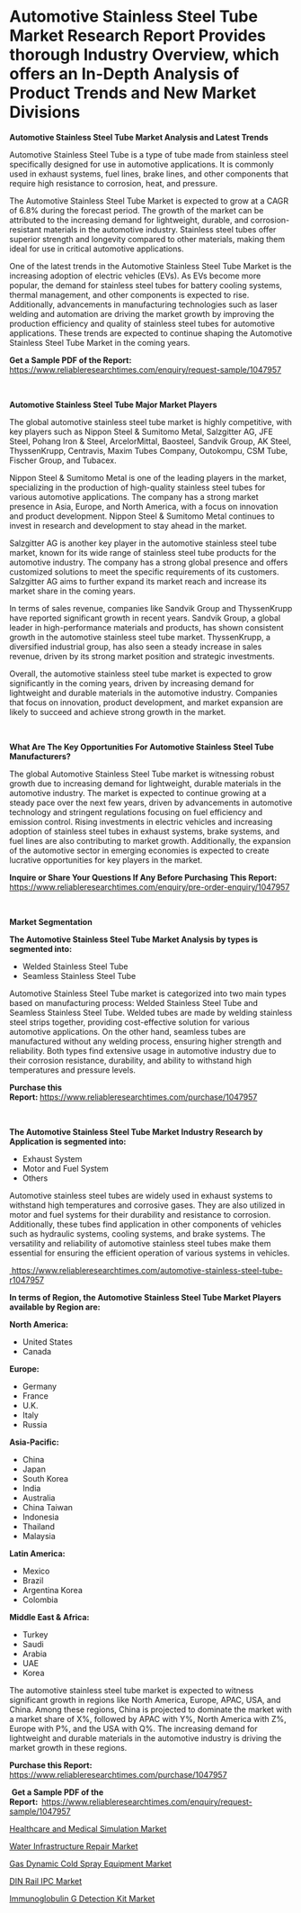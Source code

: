 <p><h1>Automotive Stainless Steel Tube Market Research Report Provides thorough Industry Overview, which offers an In-Depth Analysis of Product Trends and New Market Divisions</h1></p><p><strong>Automotive Stainless Steel Tube Market Analysis and Latest Trends</strong></p>
<p><p>Automotive Stainless Steel Tube is a type of tube made from stainless steel specifically designed for use in automotive applications. It is commonly used in exhaust systems, fuel lines, brake lines, and other components that require high resistance to corrosion, heat, and pressure.</p><p>The Automotive Stainless Steel Tube Market is expected to grow at a CAGR of 6.8% during the forecast period. The growth of the market can be attributed to the increasing demand for lightweight, durable, and corrosion-resistant materials in the automotive industry. Stainless steel tubes offer superior strength and longevity compared to other materials, making them ideal for use in critical automotive applications.</p><p>One of the latest trends in the Automotive Stainless Steel Tube Market is the increasing adoption of electric vehicles (EVs). As EVs become more popular, the demand for stainless steel tubes for battery cooling systems, thermal management, and other components is expected to rise. Additionally, advancements in manufacturing technologies such as laser welding and automation are driving the market growth by improving the production efficiency and quality of stainless steel tubes for automotive applications. These trends are expected to continue shaping the Automotive Stainless Steel Tube Market in the coming years.</p></p>
<p><strong>Get a Sample PDF of the Report:&nbsp;</strong> <a href="https://www.reliableresearchtimes.com/enquiry/request-sample/1047957">https://www.reliableresearchtimes.com/enquiry/request-sample/1047957</a></p>
<p>&nbsp;</p>
<p><strong>Automotive Stainless Steel Tube Major Market Players</strong></p>
<p><p>The global automotive stainless steel tube market is highly competitive, with key players such as Nippon Steel & Sumitomo Metal, Salzgitter AG, JFE Steel, Pohang Iron & Steel, ArcelorMittal, Baosteel, Sandvik Group, AK Steel, ThyssenKrupp, Centravis, Maxim Tubes Company, Outokompu, CSM Tube, Fischer Group, and Tubacex.</p><p>Nippon Steel & Sumitomo Metal is one of the leading players in the market, specializing in the production of high-quality stainless steel tubes for various automotive applications. The company has a strong market presence in Asia, Europe, and North America, with a focus on innovation and product development. Nippon Steel & Sumitomo Metal continues to invest in research and development to stay ahead in the market.</p><p>Salzgitter AG is another key player in the automotive stainless steel tube market, known for its wide range of stainless steel tube products for the automotive industry. The company has a strong global presence and offers customized solutions to meet the specific requirements of its customers. Salzgitter AG aims to further expand its market reach and increase its market share in the coming years.</p><p>In terms of sales revenue, companies like Sandvik Group and ThyssenKrupp have reported significant growth in recent years. Sandvik Group, a global leader in high-performance materials and products, has shown consistent growth in the automotive stainless steel tube market. ThyssenKrupp, a diversified industrial group, has also seen a steady increase in sales revenue, driven by its strong market position and strategic investments.</p><p>Overall, the automotive stainless steel tube market is expected to grow significantly in the coming years, driven by increasing demand for lightweight and durable materials in the automotive industry. Companies that focus on innovation, product development, and market expansion are likely to succeed and achieve strong growth in the market.</p></p>
<p>&nbsp;</p>
<p><strong>What Are The Key Opportunities For Automotive Stainless Steel Tube Manufacturers?</strong></p>
<p><p>The global Automotive Stainless Steel Tube market is witnessing robust growth due to increasing demand for lightweight, durable materials in the automotive industry. The market is expected to continue growing at a steady pace over the next few years, driven by advancements in automotive technology and stringent regulations focusing on fuel efficiency and emission control. Rising investments in electric vehicles and increasing adoption of stainless steel tubes in exhaust systems, brake systems, and fuel lines are also contributing to market growth. Additionally, the expansion of the automotive sector in emerging economies is expected to create lucrative opportunities for key players in the market.</p></p>
<p><strong>Inquire or Share Your Questions If Any Before Purchasing This Report:</strong> <a href="https://www.reliableresearchtimes.com/enquiry/pre-order-enquiry/1047957">https://www.reliableresearchtimes.com/enquiry/pre-order-enquiry/1047957</a></p>
<p>&nbsp;</p>
<p><strong>Market Segmentation</strong></p>
<p><strong>The Automotive Stainless Steel Tube Market Analysis by types is segmented into:</strong></p>
<p><ul><li>Welded Stainless Steel Tube</li><li>Seamless Stainless Steel Tube</li></ul></p>
<p><p>Automotive Stainless Steel Tube market is categorized into two main types based on manufacturing process: Welded Stainless Steel Tube and Seamless Stainless Steel Tube. Welded tubes are made by welding stainless steel strips together, providing cost-effective solution for various automotive applications. On the other hand, seamless tubes are manufactured without any welding process, ensuring higher strength and reliability. Both types find extensive usage in automotive industry due to their corrosion resistance, durability, and ability to withstand high temperatures and pressure levels.</p></p>
<p><strong>Purchase this Report:&nbsp;</strong><a href="https://www.reliableresearchtimes.com/purchase/1047957">https://www.reliableresearchtimes.com/purchase/1047957</a></p>
<p>&nbsp;</p>
<p><strong>The Automotive Stainless Steel Tube Market Industry Research by Application is segmented into:</strong></p>
<p><ul><li>Exhaust System</li><li>Motor and Fuel System</li><li>Others</li></ul></p>
<p><p>Automotive stainless steel tubes are widely used in exhaust systems to withstand high temperatures and corrosive gases. They are also utilized in motor and fuel systems for their durability and resistance to corrosion. Additionally, these tubes find application in other components of vehicles such as hydraulic systems, cooling systems, and brake systems. The versatility and reliability of automotive stainless steel tubes make them essential for ensuring the efficient operation of various systems in vehicles.</p></p>
<p><a href="https://www.reliableresearchtimes.com/automotive-stainless-steel-tube-r1047957">&nbsp;https://www.reliableresearchtimes.com/automotive-stainless-steel-tube-r1047957</a></p>
<p><strong>In terms of Region, the Automotive Stainless Steel Tube Market Players available by Region are:</strong></p>
<p>
    <p> <strong> North America: </strong>
        <ul>
            <li>United States</li>
            <li>Canada</li>
        </ul>
        </p> 
    <p> <strong> Europe: </strong>
        <ul>
            <li>Germany</li>
            <li>France</li>
            <li>U.K.</li>
            <li>Italy</li>
            <li>Russia</li>
        </ul>
        </p> 
    <p> <strong> Asia-Pacific: </strong>
        <ul>
            <li>China</li>
            <li>Japan</li>
            <li>South Korea</li>
            <li>India</li>
            <li>Australia</li>
            <li>China Taiwan</li>
            <li>Indonesia</li>
            <li>Thailand</li>
            <li>Malaysia</li>
        </ul>
        </p> 
    <p> <strong> Latin America: </strong>
        <ul>
            <li>Mexico</li>
            <li>Brazil</li>
            <li>Argentina Korea</li>
            <li>Colombia</li>
        </ul>
        </p> 
    <p> <strong> Middle East & Africa: </strong>
        <ul>
            <li>Turkey</li>
            <li>Saudi</li>
            <li>Arabia</li>
            <li>UAE</li>
            <li>Korea</li>
        </ul>
    </p>
    </p>
<p><p>The automotive stainless steel tube market is expected to witness significant growth in regions like North America, Europe, APAC, USA, and China. Among these regions, China is projected to dominate the market with a market share of X%, followed by APAC with Y%, North America with Z%, Europe with P%, and the USA with Q%. The increasing demand for lightweight and durable materials in the automotive industry is driving the market growth in these regions.</p></p>
<p><strong>Purchase this Report: </strong><a href="https://www.reliableresearchtimes.com/purchase/1047957">https://www.reliableresearchtimes.com/purchase/1047957</a></p>
<p>&nbsp;<strong>Get a Sample PDF of the Report:&nbsp;&nbsp;</strong><a href="https://www.reliableresearchtimes.com/enquiry/request-sample/1047957">https://www.reliableresearchtimes.com/enquiry/request-sample/1047957</a></p>
<p><strong></strong></p>
<p><p><a href="https://issuu.com/reportprime-2/docs/healthcare-and-medical-simulation-market-size-2030">Healthcare and Medical Simulation Market</a></p><p><a href="https://medium.com/@bosdendes/water-infrastructure-repair-market-global-market-insights-and-sales-trends-2024-to-2031-4d676855de87">Water Infrastructure Repair Market</a></p><p><a href="https://medium.com/@mslewokuneva/gas-dynamic-cold-spray-equipment-market-size-share-trends-analysis-report-by-end-use-5c36ffa72bf0">Gas Dynamic Cold Spray Equipment Market</a></p><p><a href="https://github.com/xphhkedv5/Market-Research-Report-List-1/blob/main/din-rail-ipc-market.md">DIN Rail IPC Market</a></p><p><a href="https://github.com/sofayahoo2023/Market-Research-Report-List-5/blob/main/immunoglobulin-g-detection-kit-market.md">Immunoglobulin G Detection Kit Market</a></p></p>